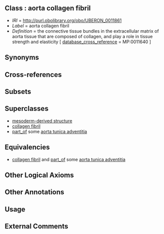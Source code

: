 
## Class : aorta collagen fibril

 * *IRI* = http://purl.obolibrary.org/obo/UBERON_0011861
 * *Label* = aorta collagen fibril
 * *Definition* = the connective tissue bundles in the extracellular matrix of aorta tissue that are composed of collagen, and play a role in tissue strength and elasticity [ [database_cross_reference](../../ef/oboInOwl#hasDbXref.md) = MP:0011640 ]

## Synonyms


## Cross-references


## Subsets


## Superclasses

 * [mesoderm-derived structure](../../UBERON/20/UBERON_0004120.md)
 * [collagen fibril](../../UBERON/60/UBERON_0011860.md)
 * [part_of](../../BFO/50/BFO_0000050.md) some [aorta tunica adventitia](../../UBERON/64/UBERON_0004664.md)

## Equivalencies

 * [collagen fibril](../../UBERON/60/UBERON_0011860.md) and [part_of](../../BFO/50/BFO_0000050.md) some [aorta tunica adventitia](../../UBERON/64/UBERON_0004664.md)

## Other Logical Axioms


## Other Annotations


## Usage


## External Comments


